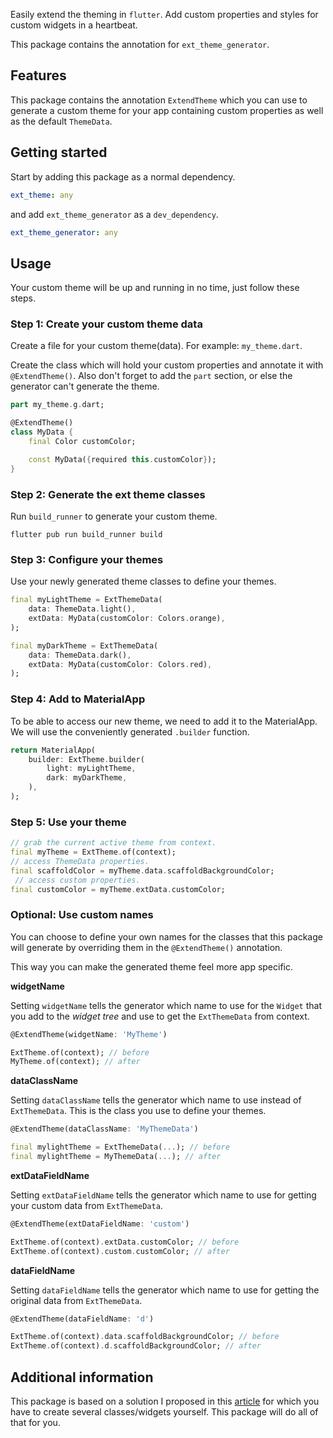 <!-- 
This README describes the package. If you publish this package to pub.dev,
this README's contents appear on the landing page for your package.

For information about how to write a good package README, see the guide for
[writing package pages](https://dart.dev/guides/libraries/writing-package-pages). 

For general information about developing packages, see the Dart guide for
[creating packages](https://dart.dev/guides/libraries/create-library-packages)
and the Flutter guide for
[developing packages and plugins](https://flutter.dev/developing-packages). 
-->

Easily extend the theming in `flutter`. Add custom properties and styles for custom widgets in a heartbeat.

This package contains the annotation for `ext_theme_generator`.

## Features

This package contains the annotation `ExtendTheme` which you can use to generate a custom theme for your app containing custom properties as well as the default `ThemeData`.

## Getting started

Start by adding this package as a normal dependency.
```yaml
ext_theme: any
```
and add `ext_theme_generator` as a `dev_dependency`.
```yaml
ext_theme_generator: any
```

## Usage

Your custom theme will be up and running in no time, just follow these steps.

### Step 1: Create your custom theme data

Create a file for your custom theme(data).
For example: `my_theme.dart`.

Create the class which will hold your custom properties and annotate it with `@ExtendTheme()`.
Also don't forget to add the `part` section, or else the generator can't generate the theme.

```dart
part my_theme.g.dart;

@ExtendTheme()
class MyData {
    final Color customColor;

    const MyData({required this.customColor});
}
```

### Step 2: Generate the ext theme classes

Run `build_runner` to generate your custom theme.
```
flutter pub run build_runner build
```

### Step 3: Configure your themes

Use your newly generated theme classes to define your themes.

```dart
final myLightTheme = ExtThemeData(
    data: ThemeData.light(),
    extData: MyData(customColor: Colors.orange),
);

final myDarkTheme = ExtThemeData(
    data: ThemeData.dark(),
    extData: MyData(customColor: Colors.red),
);
```

### Step 4: Add to MaterialApp

To be able to access our new theme, we need to add it to the MaterialApp. We will use the conveniently generated `.builder` function.

```dart
return MaterialApp(
    builder: ExtTheme.builder(
    	light: myLightTheme,
    	dark: myDarkTheme,
    ),
);
```

### Step 5: Use your theme

```dart
// grab the current active theme from context.
final myTheme = ExtTheme.of(context);
// access ThemeData properties.
final scaffoldColor = myTheme.data.scaffoldBackgroundColor;
 // access custom properties. 
final customColor = myTheme.extData.customColor;
```

### Optional: Use custom names

You can choose to define your own names for the classes that this package will generate by overriding them in the `@ExtendTheme()` annotation.

This way you can make the generated theme feel more app specific.

__widgetName__

Setting `widgetName` tells the generator which name to use for the `Widget` that you add to the _widget tree_ and use to get the `ExtThemeData` from context.
```dart
@ExtendTheme(widgetName: 'MyTheme')

ExtTheme.of(context); // before
MyTheme.of(context); // after
```

__dataClassName__

Setting `dataClassName` tells the generator which name to use instead of `ExtThemeData`. This is the class you use to define your themes.
```dart
@ExtendTheme(dataClassName: 'MyThemeData')

final mylightTheme = ExtThemeData(...); // before
final mylightTheme = MyThemeData(...); // after
```

__extDataFieldName__

Setting `extDataFieldName` tells the generator which name to use for getting your custom data from `ExtThemeData`.
```dart
@ExtendTheme(extDataFieldName: 'custom')

ExtTheme.of(context).extData.customColor; // before
ExtTheme.of(context).custom.customColor; // after
```

__dataFieldName__

Setting `dataFieldName` tells the generator which name to use for getting the original data from `ExtThemeData`.
```dart
@ExtendTheme(dataFieldName: 'd')

ExtTheme.of(context).data.scaffoldBackgroundColor; // before
ExtTheme.of(context).d.scaffoldBackgroundColor; // after
```


## Additional information

This package is based on a solution I proposed in this [article](https://medium.com/@seg.veenstra/extending-the-flutter-theme-48799ebe6c5d) for which you have to create several classes/widgets yourself. This package will do all of that for you.
